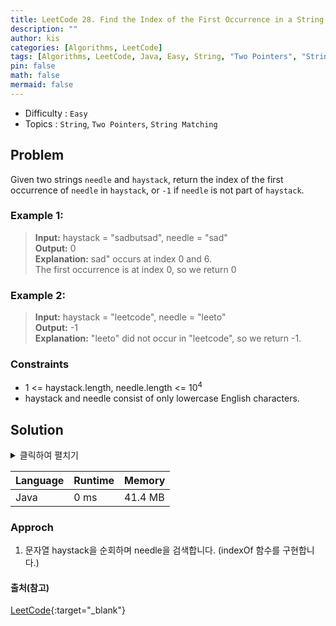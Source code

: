 ```yaml
---
title: LeetCode 28. Find the Index of the First Occurrence in a String
description: ""
author: kis
categories: [Algorithms, LeetCode]
tags: [Algorithms, LeetCode, Java, Easy, String, "Two Pointers", "String Matching", indexOf]
pin: false
math: false
mermaid: false
---
```


- Difficulty : `Easy`
- Topics : `String`, `Two Pointers`, `String Matching`

## Problem
Given two strings `needle` and `haystack`, return the index of the first occurrence of `needle` in `haystack`, or `-1` if `needle` is not part of `haystack`.
 
 

### Example 1:

> **Input:**  haystack = "sadbutsad", needle = "sad"     
> **Output:** 0     
> **Explanation:** sad" occurs at index 0 and 6.  
> The first occurrence is at index 0, so we return 0   

### Example 2:

> **Input:** haystack = "leetcode", needle = "leeto"           
> **Output:**  -1     
> **Explanation:** "leeto" did not occur in "leetcode", so we return -1.  

### Constraints

- 1 <= haystack.length, needle.length <= 10<sup>4</sup>
- haystack and needle consist of only lowercase English characters.


## Solution 

<details>
<summary>클릭하여 펼치기</summary>
<div markdown="1">

```java
class Solution {
    public int strStr(String haystack, String needle) {
        int haystackLen = haystack.length();
        int needleLen = needle.length();
        if(haystackLen < needleLen)
            return -1;
        for(int i = 0; i <= haystackLen - needleLen; i++){
            int j=0;
            while(j < needleLen && haystack.charAt(i+j) == needle.charAt(j))
                j++;
            if(j == needleLen){
                return i;
            }
        }
        return -1;
    }
}
```
</div>
</details>

| Language | Runtime | Memory |
| --- | --- | --- |
| Java | 0 ms | 41.4 MB |

### Approch 

1. 문자열 haystack을 순회하며 needle을 검색합니다. (indexOf 함수를 구현합니다.)



#### 출처(참고)

[LeetCode](https://leetcode.com/problems/find-the-index-of-the-first-occurrence-in-a-string/){:target="\_blank"}

